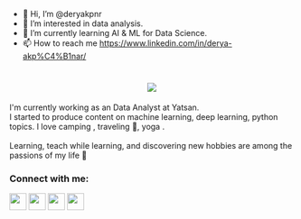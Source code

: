- 👋 Hi, I’m @deryakpnr
- 👀 I’m interested in data analysis.
- 🌱 I’m currently learning AI & ML for Data Science.
- 📫 How to reach me https://www.linkedin.com/in/derya-akp%C4%B1nar/

<!---
deryakpnr/deryakpnr is a ✨ special ✨ repository because its `README.md` (this file) appears on your GitHub profile.
You can click the Preview link to take a look at your changes.
--->
<h1 align="center">
  <a href="https://git.io/typing-svg">
    <img src="https://readme-typing-svg.herokuapp.com/?lines=Hello!;I+am+Derya.&center=true&size=25">
  </a>
</h1>


 I'm currently working as an Data Analyst at Yatsan. <br>
 I started to produce content on machine learning, deep learning, python topics. 
 I love camping , traveling 🛫, yoga . <br> <br>
 Learning, teach while learning, and discovering new hobbies are among the passions of my life 💜


<p align="center">
<h3 align="left">Connect with me:</h3>
<p align="left">
<a href="https://www.linkedin.com/in/aysel-aydin/" target="blank"><img align="center" src="https://raw.githubusercontent.com/rahuldkjain/github-profile-readme-generator/master/src/images/icons/Social/linked-in-alt.svg" height="30" width="30" /></a>
<a href="https://twitter.com/AysellAydinn" target="blank"><img align="center" src="https://raw.githubusercontent.com/rahuldkjain/github-profile-readme-generator/master/src/images/icons/Social/twitter.svg" height="30" width="30" /></a>
<a href="https://medium.com/@ayselaydin" target="blank"><img align="center" src="https://raw.githubusercontent.com/rahuldkjain/github-profile-readme-generator/master/src/images/icons/Social/medium.svg" height="30" width="30" /></a>
<a href="https://www.instagram.com/ayselaydin.py/" target="blank"><img align="center" src="https://raw.githubusercontent.com/rahuldkjain/github-profile-readme-generator/master/src/images/icons/Social/instagram.svg" height="30" width="30" /></a>
</p>
